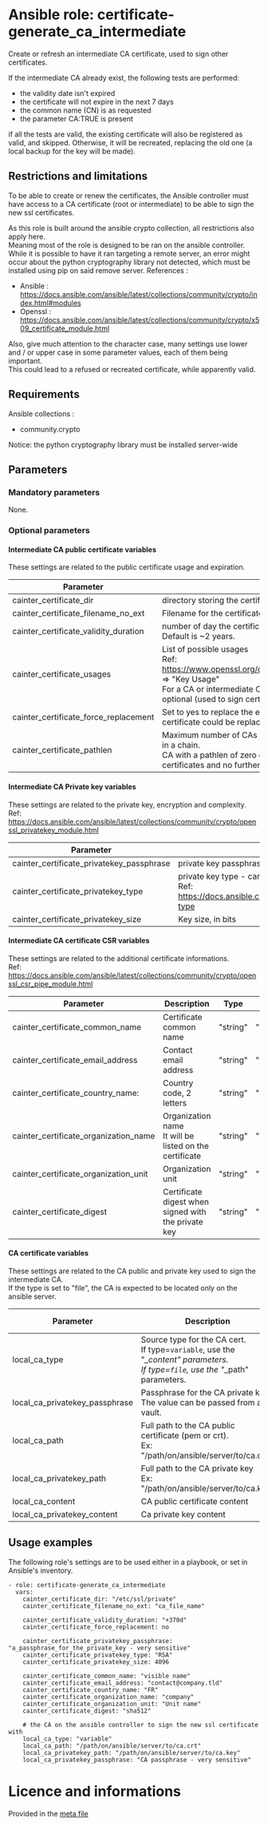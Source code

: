 # Ansible role: certificate-generate_ca_intermediate

Create or refresh an intermediate CA certificate, used to sign other certificates.

If the intermediate CA already exist, the following tests are performed:

- the validity date isn't expired
- the certificate will not expire in the next 7 days
- the common name (CN) is as requested
- the parameter CA:TRUE is present

if all the tests are valid, the existing certificate will also be registered as valid, and skipped.
Otherwise, it will be recreated, replacing the old one (a local backup for the key will be made).


## Restrictions and limitations

To be able to create or renew the certificates, the Ansible controller must have access to a CA certificate (root or intermediate) to be able to sign the new ssl certificates.


As this role is built around the ansible crypto collection, all restrictions also apply here.  
Meaning most of the role is designed to be ran on the ansible controller.  
While it is possible to have it ran targeting a remote server, an error might occur about the python cryptography library not detected, which must be installed using pip on said remove server.
References :  
- Ansible : https://docs.ansible.com/ansible/latest/collections/community/crypto/index.html#modules
- Openssl : https://docs.ansible.com/ansible/latest/collections/community/crypto/x509_certificate_module.html


Also, give much attention to the character case, many settings use lower and / or upper case in some parameter values, each of them being important.  
This could lead to a refused or recreated certificate, while apparently valid.


## Requirements

Ansible collections :
* community.crypto

Notice: the python cryptography library must be installed server-wide


## Parameters

### Mandatory parameters

None.

### Optional parameters


#### Intermediate CA public certificate variables

These settings are related to the public certificate usage and expiration.

| Parameter | Description | Type | Default value |
| --------- | ----------- | ---- | ------------- |
| cainter_certificate_dir | directory storing the certificate on the server. | "string" | "/etc/ssl/private" |
| cainter_certificate_filename_no_ext | Filename for the certificate, without extension. | "string" | "testIntermediateCA" |
| cainter_certificate_validity_duration | number of day the certificate will be valid - format: "+????d"<br />Default is ~2 years. | "string" | "+720d" |
| cainter_certificate_usages | List of possible usages<br />Ref: https://www.openssl.org/docs/manmaster/man5/x509v3_config.html => "Key Usage"<br />For a CA or intermediate CA, `keyCertSign` is mandatory, `cRLSign` is optional (used to sign cert revocations) | list[ "string" ] | [ "keyCertSign", "cRLSign" ]
| cainter_certificate_force_replacement | Set to yes to replace the existing certificate. In some case, a valid certificate could be replaced | boolean | no |
| cainter_certificate_pathlen | Maximum number of CAs (all types) that can appear below this one in a chain.<br />CA with a pathlen of zero  can only be used to sign end user certificates and no further CAs | numeric | 0 |


#### Intermediate CA Private key variables

These settings are related to the private key, encryption and complexity.  
Ref: https://docs.ansible.com/ansible/latest/collections/community/crypto/openssl_privatekey_module.html

| Parameter | Description | Type | Default value |
| --------- | ----------- | ---- | ------------- |
| cainter_certificate_privatekey_passphrase | private key passphrase - can be empty if really required | "string" | "CHANGE_ME_ASAP"
| cainter_certificate_privatekey_type | private key type - carefull to the upper/lower case<br />Ref: https://docs.ansible.com/ansible/latest/collections/community/crypto/openssl_privatekey_module.html#parameter-type | "string" | "RSA" |
| cainter_certificate_privatekey_size | Key size, in bits | numeric | 4096 |


#### Intermediate CA certificate CSR variables

These settings are related to the additional certificate informations.  
Ref: https://docs.ansible.com/ansible/latest/collections/community/crypto/openssl_csr_pipe_module.html

| Parameter | Description | Type | Default value |
| --------- | ----------- | ---- | ------------- |
| cainter_certificate_common_name | Certificate common name | "string" | "My Own CA" |
| cainter_certificate_email_address | Contact email address | "string" | "someone@wsomewhere.tld" |
| cainter_certificate_country_name: | Country code, 2 letters | "string" | "FR" |
| cainter_certificate_organization_name | Organization name<br />It will be listed on the certificate | "string" | "company" |
| cainter_certificate_organization_unit | Organization unit | "string" | "branch" |
| cainter_certificate_digest | Certificate digest when signed with the private key | "string" | "sha512" |


#### CA certificate variables

These settings are related to the CA public and private key used to sign the intermediate CA.  
If the type is set to "file", the CA is expected to be located only on the ansible server.

| Parameter | Description | Type | Default value |
| --------- | ----------- | ---- | ------------- |
| local_ca_type | Source type for the CA cert.<br />If type=`variable`, use the "*_content" parameters.<br />If type=`file`, use the "*_path" parameters. | "file" or "variable" | "file" |
| local_ca_privatekey_passphrase | Passphrase for the CA private key.<br />The value can be passed from a vault. | "string" | "" |
| local_ca_path | Full path to the CA public certificate (pem or crt).<br />Ex:  "/path/on/ansible/server/to/ca.crt" | "string" | "" |
| local_ca_privatekey_path | Full path to the CA private key<br />Ex: "/path/on/ansible/server/to/ca.key" | "string" | "" |
| local_ca_content | CA public certificate content | "string" | "" |
| local_ca_privatekey_content | Ca private key content | "string" | "" |


## Usage examples

The following role's settings are to be used either in a playbook, or set in Ansible's inventory.

```
- role: certificate-generate_ca_intermediate 
  vars:
    cainter_certificate_dir: "/etc/ssl/private"
    cainter_certificate_filename_no_ext: "ca_file_name"

    cainter_certificate_validity_duration: "+370d"
    cainter_certificate_force_replacement: no

    cainter_certificate_privatekey_passphrase: "a_passphrase_for_the_private_key - very sensitive"
    cainter_certificate_privatekey_type: "RSA"
    cainter_certificate_privatekey_size: 4096

    cainter_certificate_common_name: "visible name"
    cainter_certificate_email_address: "contact@company.tld"
    cainter_certificate_country_name: "FR"
    cainter_certificate_organization_name: "company"
    cainter_certificate_organization_unit: "Unit name"
    cainter_certificate_digest: "sha512"

    # the CA on the ansible controller to sign the new ssl certificate with
    local_ca_type: "variable"
    local_ca_path: "/path/on/ansible/server/to/ca.crt"
    local_ca_privatekey_path: "/path/on/ansible/server/to/ca.key"
    local_ca_privatekey_passphrase: "CA passphrase - very sensitive"
```


# Licence and informations

Provided in the [meta file](meta/main.yml)

